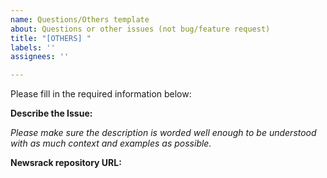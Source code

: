```yaml
---
name: Questions/Others template
about: Questions or other issues (not bug/feature request)
title: "[OTHERS] "
labels: ''
assignees: ''

---
```


Please fill in the required information below:

**Describe the Issue:**

*Please make sure the description is worded well enough to be understood with as much context and examples as possible.*

**Newsrack repository URL:**
